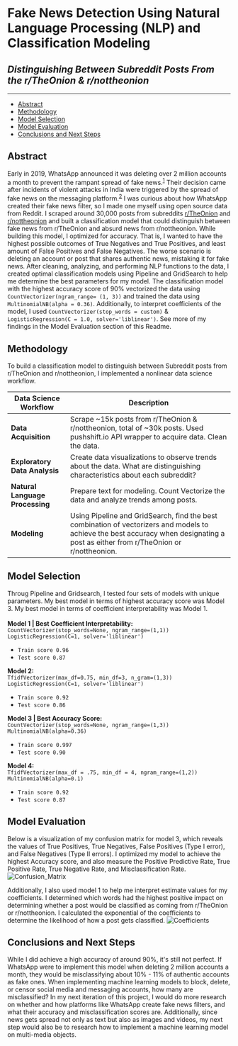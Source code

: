 # Fake News Detection Using Natural Language Processing (NLP) and Classification Modeling
## *Distinguishing Between Subreddit Posts From the r/TheOnion & r/nottheonion*
--------
 - [Abstract](#Abstract)
 - [Methodology](#Methodology)
 - [Model Selection](#Model-Selection)
 - [Model Evaluation](#Model-Evaluation)
 - [Conclusions and Next Steps](#Conclusions-and-Next-Steps)
 
## Abstract
Early in 2019, WhatsApp announced it was deleting over 2 million accounts a month to prevent the rampant spread of fake news.<sup>[1](https://www.theguardian.com/technology/2019/feb/06/whatsapp-deleting-two-million-accounts-per-month-to-stop-fake-news)</sup> Their decision came after incidents of violent attacks in India were triggered by the spread of fake news on the messaging platform.<sup>[2](https://wired.com/story/how-whatsapp-fuels-fake-news-and-violence-in-india/)</sup> I was curious about how WhatsApp created their fake news filter, so I made one myself using open source data from Reddit. I scraped around 30,000 posts from subreddits [r/TheOnion](https://www.reddit.com/r/TheOnion/) and [r/nottheonion](https://www.reddit.com/r/nottheonion/) and built a classification model that could distinguish between fake news from r/TheOnion and absurd news from r/nottheonion. While building this model, I optimized for accuracy. That is, I wanted to have the highest possible outcomes of True Negatives and True Positives, and least amount of False Positives and False Negatives. The worse scenario is deleting an account or post that shares authentic news, mistaking it for fake news. After cleaning, analyzing, and performing NLP functions to the data, I created optimal classification models using Pipeline and GridSearch to help me determine the best parameters for my model. The classification model with the highest accuracy score of 90% vectorized the data using `CountVectorizer(ngram_range= (1, 3))` and trained the data using `MultinomialNB(alpha = 0.36)`. Additionally, to interpret coefficients of the model, I used `CountVectorizer(stop_words = custom)` & `LogisticRegression(C = 1.0, solver='liblinear')`. See more of my findings in the Model Evaluation section of this Readme.   

## Methodology
To build a classification model to distinguish between Subreddit posts from r/TheOnion and r/nottheonion, I implemented a nonlinear data science workflow.<br>

| Data Science Workflow       | Description                                                                                                                                                                         |
|-----------------------------|-------------------------------------------------------------------------------------------------------------------------------------------------------------------------------------|
| **Data Acquisition**            | Scrape ~15k posts from r/TheOnion & r/nottheonion, total of ~30k posts. Used pushshift.io API wrapper to acquire data. Clean the data.                                              |
| **Exploratory Data Analysis**   | Create data visualizations to observe trends about the data. What are distinguishing characteristics about each subreddit?                                                          |
| **Natural Language Processing** | Prepare text for modeling. Count Vectorize the data and analyze trends among posts.                                                                                                 |
| **Modeling**                    | Using Pipeline and GridSearch, find the best combination of vectorizers and models to achieve the best accuracy when designating a post as either from r/TheOnion or r/nottheonion. |

## Model Selection
Throug Pipeline and Gridsearch, I tested four sets of models with unique parameters. My best model in terms of highest accuracy score was Model 3. My best model in terms of coefficient interpretability was Model 1. 
<br>
<br>
**Model 1 | Best Coefficient Interpretability:**
<br>
`CountVectorizer(stop_words=None, ngram_range=(1,1))`
<br>
`LogisticRegression(C=1, solver='liblinear')`
 - `Train score 0.96`
 - `Test score 0.87`

**Model 2:**
<br>
`TfidfVectorizer(max_df=0.75, min_df=3, n_gram=(1,3))`
<br>
`LogisticRegression(C=1, solver='liblinear')`
 - `Train score 0.92`
 - `Test score 0.86`
  
**Model 3 | Best Accuracy Score:**
<br>
`CountVectorizer(stop_words=None, ngram_range=(1,3))`
<br>
`MultinomialNB(alpha=0.36)`
 - `Train score 0.997`
 - `Test score 0.90`
 
**Model 4:**
<br>
`TfidfVectorizer(max_df = .75, min_df = 4, ngram_range=(1,2))`
<br>
`MultinomialNB(alpha=0.1)`
 - `Train score 0.92`
 - `Test score 0.87`
 
## Model Evaluation
Below is a visualization of my confusion matrix for model 3, which reveals the values of True Positives, True Negatives, False Positives (Type I error), and False Negatives (Type II errors). I optimized my model to achieve the highest Accuracy score, and also measure the Positive Predictive Rate, True Positive Rate, True Negative Rate, and Misclassification Rate. 
![Confusion_Matrix](https://www.up-00.com/i/00143/zzcpdewvrtud.png) 

Additionally, I also used model 1 to help me interpret estimate values for my coefficients. I determined which words had the highest positive impact on determining whether a post would be classified as coming from r/TheOnion or r/nottheonion. I calculated the exponential of the coefficients to determine the likelihood of how a post gets classified. 
![Coefficients](https://www.up-00.com/i/00143/mg8avh6n2a9c.png)

## Conclusions and Next Steps
While I did achieve a high accuracy of around 90%, it's still not perfect. If WhatsApp were to implement this model when deleting 2 million accounts a month, they would be misclassifying about 10% - 11% of authentic accounts as fake ones. When implementing machine learning models to block, delete, or censor social media and messaging accounts, how many are misclassified? In my next iteration of this project, I would do more research on whether and how platforms like WhatsApp create fake news filters, and what their accuracy and misclassification scores are. Additionally, since news gets spread not only as text but also as images and videos, my next step would also be to research how to implement a machine learning model on multi-media objects. 
